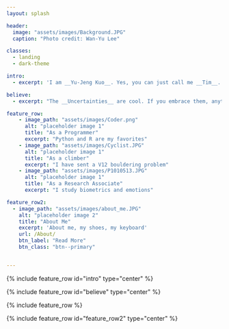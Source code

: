 ```yaml
---
layout: splash

header:
  image: "assets/images/Background.JPG"
  caption: "Photo credit: Wan-Yu Lee"

classes:
  - landing
  - dark-theme

intro:
  - excerpt: 'I am __Yu-Jeng Kuo__. Yes, you can just call me __Tim__.'

believe:
  - excerpt: "The __Uncertainties__ are cool. If you embrace them, anything is __Possible__."

feature_row:
    - image_path: "assets/images/Coder.png"
      alt: "placeholder image 1"
      title: "As a Programmer"
      excerpt: "Python and R are my favorites"
    - image_path: "assets/images/Cyclist.JPG"
      alt: "placeholder image 1"
      title: "As a climber"
      excerpt: "I have sent a V12 bouldering problem"
    - image_path: "assets/images/P1010513.JPG"
      alt: "placeholder image 1"
      title: "As a Research Associate"
      excerpt: "I study biometrics and emotions"

feature_row2:
  - image_path: "assets/images/about_me.JPG"
    alt: "placeholder image 2"
    title: "About Me"
    excerpt: 'About me, my shoes, my keyboard'
    url: /About/
    btn_label: "Read More"
    btn_class: "btn--primary"


---
```


{% include feature_row id="intro" type="center" %}

{% include feature_row id="believe" type="center" %}

{% include feature_row %}

{% include feature_row id="feature_row2" type="center" %}
